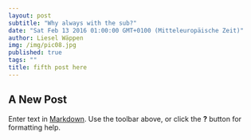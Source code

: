 ```yaml
---
layout: post
subtitle: "Why always with the sub?"
date: "Sat Feb 13 2016 01:00:00 GMT+0100 (Mitteleuropäische Zeit)"
author: Liesel Wäppen
img: /img/pic08.jpg
published: true
tags: ""
title: fifth post here
---
```




## A New Post

Enter text in [Markdown](http://daringfireball.net/projects/markdown/). Use the toolbar above, or click the **?** button for formatting help.

